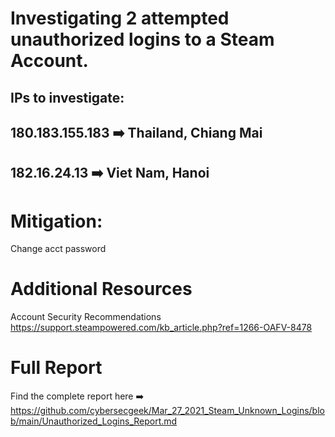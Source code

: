 # Investigating 2 attempted unauthorized logins to a Steam Account. 

## IPs to investigate:

## 180.183.155.183  :arrow_right: Thailand, Chiang Mai 


## 182.16.24.13  :arrow_right:  Viet Nam, Hanoi 


# Mitigation:

Change acct password 


# Additional Resources

Account Security Recommendations   https://support.steampowered.com/kb_article.php?ref=1266-OAFV-8478



# Full Report

Find the complete report here  :arrow_right: https://github.com/cybersecgeek/Mar_27_2021_Steam_Unknown_Logins/blob/main/Unauthorized_Logins_Report.md
